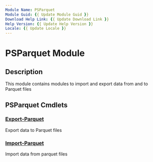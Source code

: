 ```yaml
---
Module Name: PSParquet
Module Guid: {{ Update Module Guid }}
Download Help Link: {{ Update Download Link }}
Help Version: {{ Update Help Version }}
Locale: {{ Update Locale }}
---
```


# PSParquet Module
## Description
This module contains modules to import and export data from and to Parquet files

## PSParquet Cmdlets
### [Export-Parquet](Export-Parquet.md)
Export data to Parquet files

### [Import-Parquet](Import-Parquet.md)
Import data from parquet files

